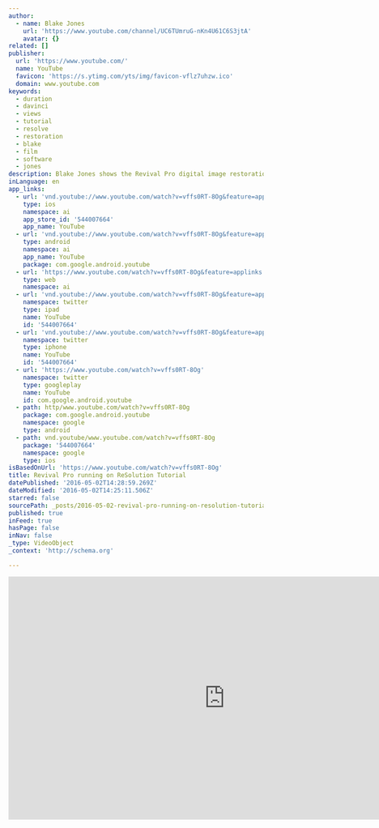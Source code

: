 ```yaml
---
author:
  - name: Blake Jones
    url: 'https://www.youtube.com/channel/UC6TUmruG-nKn4U61C6S3jtA'
    avatar: {}
related: []
publisher:
  url: 'https://www.youtube.com/'
  name: YouTube
  favicon: 'https://s.ytimg.com/yts/img/favicon-vflz7uhzw.ico'
  domain: www.youtube.com
keywords:
  - duration
  - davinci
  - views
  - tutorial
  - resolve
  - restoration
  - blake
  - film
  - software
  - jones
description: Blake Jones shows the Revival Pro digital image restoration software doing stabilization and dust busting.
inLanguage: en
app_links:
  - url: 'vnd.youtube://www.youtube.com/watch?v=vffs0RT-8Og&feature=applinks'
    type: ios
    namespace: ai
    app_store_id: '544007664'
    app_name: YouTube
  - url: 'vnd.youtube://www.youtube.com/watch?v=vffs0RT-8Og&feature=applinks'
    type: android
    namespace: ai
    app_name: YouTube
    package: com.google.android.youtube
  - url: 'https://www.youtube.com/watch?v=vffs0RT-8Og&feature=applinks'
    type: web
    namespace: ai
  - url: 'vnd.youtube://www.youtube.com/watch?v=vffs0RT-8Og&feature=applinks'
    namespace: twitter
    type: ipad
    name: YouTube
    id: '544007664'
  - url: 'vnd.youtube://www.youtube.com/watch?v=vffs0RT-8Og&feature=applinks'
    namespace: twitter
    type: iphone
    name: YouTube
    id: '544007664'
  - url: 'https://www.youtube.com/watch?v=vffs0RT-8Og'
    namespace: twitter
    type: googleplay
    name: YouTube
    id: com.google.android.youtube
  - path: http/www.youtube.com/watch?v=vffs0RT-8Og
    package: com.google.android.youtube
    namespace: google
    type: android
  - path: vnd.youtube/www.youtube.com/watch?v=vffs0RT-8Og
    package: '544007664'
    namespace: google
    type: ios
isBasedOnUrl: 'https://www.youtube.com/watch?v=vffs0RT-8Og'
title: Revival Pro running on ReSolution Tutorial
datePublished: '2016-05-02T14:28:59.269Z'
dateModified: '2016-05-02T14:25:11.506Z'
starred: false
sourcePath: _posts/2016-05-02-revival-pro-running-on-resolution-tutorial.md
published: true
inFeed: true
hasPage: false
inNav: false
_type: VideoObject
_context: 'http://schema.org'

---
```

<iframe src="https://cdn.embedly.com/widgets/media.html?src=https%3A%2F%2Fwww.youtube.com%2Fembed%2Fvffs0RT-8Og%3Ffeature%3Doembed&amp;url=https%3A%2F%2Fwww.youtube.com%2Fwatch%3Fv%3Dvffs0RT-8Og&amp;image=https%3A%2F%2Fi.ytimg.com%2Fvi%2Fvffs0RT-8Og%2Fhqdefault.jpg&amp;key=b7d04c9b404c499eba89ee7072e1c4f7&amp;type=text%2Fhtml&amp;schema=youtube" width="854" height="480" scrolling="no" frameborder="0" allowfullscreen="" style=""></iframe>